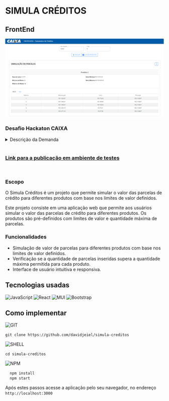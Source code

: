 # SIMULA CRÉDITOS
## **FrontEnd**

![Imagem Site](/public/img/screenshot.png)

### Desafio Hackaton CAIXA

<details>
<summary>Descrição da Demanda</summary>  

#### Perfil: FRONT-END

Construa uma aplicação que permita que o cliente realize a simulação de um produto de crédito.

A aplicação pode ser desenvolvida em qualquer linguagem de programação e para qualquer plataforma, mobile ou desktop.

Vamos desenvolver uma aplicação Front-end em qualquer linguagem de programação que terá como requisitos:

- Permitir que o cliente acesse por meio de aplicativo mobile OU página WEB a aplicação;
- Permitir que o cliente informe valor desejado de contratação e prazo para realizar a
simulação;
- Realizar chamada a serviço REST que realiza a simulação;
- Exibir os dados da simulação de forma intuitiva.

Links e Referências
- https://design.caixa

Serão avaliados critérios de usabilidade, performance, responsividade e aderência às boas práticas de design.
Para construção de sua aplicação deve ser utilizado o serviço abaixo, para realização da simulação:
- **URL API**: https://apphackaixades.azurewebsites.net/api/Simulacao
- **Documentação da API**: https://apphackaixades.azurewebsites.net/swagger/index.html

Exemplo de chamada:
```
curl -X 'POST' \
    'https://apphackaixades.azurewebsites.net/api/Simulacao' \
    -H 'accept: text/plain' \
    -H 'Content-Type: application/json' \
    -d '{
    "valorDesejado": 500,
    "prazo": 5
}
```

</details>


<br/>

### [Link para a publicação em ambiente de testes](https://davidjeiel.github.io/simula-creditos/)

<br/>

### Escopo 

O Simula Créditos é um projeto que permite simular o valor das parcelas de crédito para diferentes produtos com base nos limites de valor definidos.

Este projeto consiste em uma aplicação web que permite aos usuários simular o valor das parcelas de crédito para diferentes produtos. Os produtos são pré-definidos com limites de valor e quantidade máxima de parcelas.

### Funcionalidades
- Simulação de valor de parcelas para diferentes produtos com base nos limites de valor definidos.
- Verificação se a quantidade de parcelas inseridas supera a quantidade máxima permitida para cada produto.
- Interface de usuário intuitiva e responsiva.



## **Tecnologias usadas**

![JavaScript](https://img.shields.io/badge/-JavaScript-000?&logo=JavaScript)
![React](https://img.shields.io/badge/-React-000?&logo=React)
![MUI](https://img.shields.io/badge/-mui-000?&logo=mui)
![Bootstrap](https://img.shields.io/badge/-bootstrap-000?&logo=Bootstrap)


 ## **Como implementar**

![GIT](https://img.shields.io/badge/-git-000?&logo=git)

```
git clone https://github.com/davidjeiel/simula-creditos 

```

![SHELL](https://img.shields.io/badge/-shell-000?&logo=shell)
```
cd simula-creditos
```


![NPM](https://img.shields.io/badge/-npm-000?&logo=npm)

```
  npm install
  npm start
```

Após estes passos acesse a aplicação pelo seu navegador, no endereço `http://localhost:3000
`